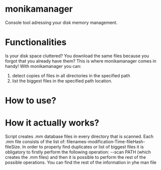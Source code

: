 # monikamanager
Console tool adressing your disk memory management.

# Functionalities
Is your disk space cluttered? You download the same files because you forgot that you already have them?
This is where monikamanager comes in handy!
With monikamanager you can:
1. detect copies of files in all directories in the specified path
2. list the biggest files in the specified path location.

# How to use?


# How it actually works?
Script creates .mm database  files  in  every  directory  that  is scanned.
Each  .mm file consists of the list of: filenames-modification‐Time-fileHash-fileSize. 
In order to properly find duplicates or list of biggest files it is obligatory to firstly perform the following operation:
--scan PATH (which creates the .mm files) and then it is possible to  perform the rest of the possible operations.
You can find the rest of the information in yhe man file
